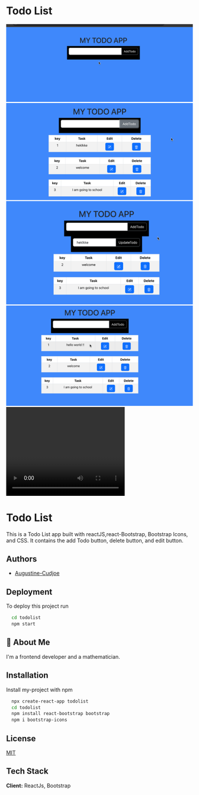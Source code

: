 <h1>Todo List</h1>

<img src="todo.png" />
<img src="todo1.png" />
<img src="todo2.png" />
<img src="todo3.png" />

<video width="320" height="240" autoplay>
  <source src="todolist-app.mov" type="video/mov">
  
</video>


# Todo List 
This is a Todo List app built with reactJS,react-Bootstrap, Bootstrap Icons, and CSS. It contains the add Todo button, delete button, and edit button.


## Authors

- [Augustine-Cudjoe](https://www.github.com/Augustine-Cudjoe)


## Deployment

To deploy this project run

```bash
  cd todolist
  npm start
```


## 🚀 About Me
I'm a frontend developer and a mathematician.


## Installation

Install my-project with npm

```bash
  npx create-react-app todolist
  cd todolist
  npm install react-bootstrap bootstrap
  npm i bootstrap-icons

```
    
## License

[MIT](https://choosealicense.com/licenses/mit/)


## Tech Stack

**Client:** ReactJs, Bootstrap





